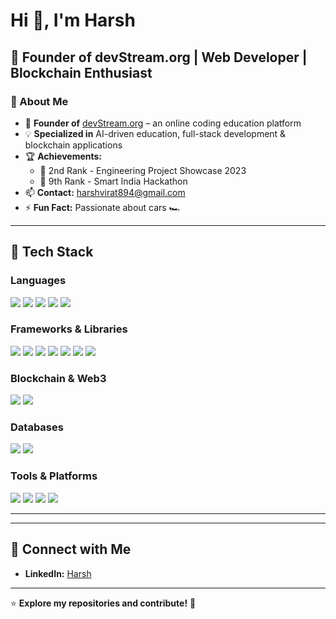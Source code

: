 # Hi 👋, I'm Harsh

## 🚀 Founder of devStream.org | Web Developer | Blockchain Enthusiast  

### 📌 About Me  
- 🔭 **Founder of** [devStream.org](https://devstream.org) – an online coding education platform  
- 💡 **Specialized in** AI-driven education, full-stack development & blockchain applications  
- 🏆 **Achievements:**  
  - 🥈 2nd Rank - Engineering Project Showcase 2023  
  - 🏅 9th Rank - Smart India Hackathon  
- 📫 **Contact:** harshvirat894@gmail.com  
- ⚡ **Fun Fact:** Passionate about cars 🏎️  

---

## 🚀 Tech Stack  

### **Languages**  
<p align="left">
  <img src="https://img.shields.io/badge/Java-%23ED8B00.svg?style=flat&logo=openjdk&logoColor=white" />
  <img src="https://img.shields.io/badge/Rust-%23000000.svg?style=flat&logo=rust&logoColor=white" />
  <img src="https://img.shields.io/badge/Python-3670A0?style=flat&logo=python&logoColor=ffdd54" />
  <img src="https://img.shields.io/badge/JavaScript-%23323330.svg?style=flat&logo=javascript&logoColor=%23F7DF1E" />
  <img src="https://img.shields.io/badge/SQL-%2300758F.svg?style=flat&logo=microsoft-sql-server&logoColor=white" />
</p>

### **Frameworks & Libraries**  
<p align="left">
  <img src="https://img.shields.io/badge/React-%2320232a.svg?style=flat&logo=react&logoColor=%2361DAFB" />
  <img src="https://img.shields.io/badge/Next.js-000000?style=flat&logo=nextdotjs&logoColor=white" />
  <img src="https://img.shields.io/badge/Svelte-%23ff3e00.svg?style=flat&logo=svelte&logoColor=white" />
  <img src="https://img.shields.io/badge/Node.js-6DA55F?style=flat&logo=node.js&logoColor=white" />
  <img src="https://img.shields.io/badge/Spring_Boot-%236DB33F.svg?style=flat&logo=spring-boot&logoColor=white" />
  <img src="https://img.shields.io/badge/Express.js-404D59?style=flat" />
  <img src="https://img.shields.io/badge/Actix-%23FFFFFF.svg?style=flat&logo=rust&logoColor=black" />
</p>

### **Blockchain & Web3**  
<p align="left">
  <img src="https://img.shields.io/badge/Solana-%23000000.svg?style=flat&logo=solana&logoColor=white" />
  <img src="https://img.shields.io/badge/Anchor-%23000000.svg?style=flat&logo=solana&logoColor=cyan" />
</p>

### **Databases**  
<p align="left">
  <img src="https://img.shields.io/badge/PostgreSQL-%23316192.svg?style=flat&logo=postgresql&logoColor=white" />
  <img src="https://img.shields.io/badge/MongoDB-%2347A248.svg?style=flat&logo=mongodb&logoColor=white" />
</p>

### **Tools & Platforms**  
<p align="left">
  <img src="https://img.shields.io/badge/Docker-%230db7ed.svg?style=flat&logo=docker&logoColor=white" />
  <img src="https://img.shields.io/badge/Linux-FCC624?style=flat&logo=linux&logoColor=black" />
  <img src="https://img.shields.io/badge/Git-%23F05033.svg?style=flat&logo=git&logoColor=white" />
  <img src="https://img.shields.io/badge/Power%20BI-F2C811?style=flat&logo=power%20bi&logoColor=black" />
</p>

---



---

## 🔗 Connect with Me  
- **LinkedIn:** [Harsh](www.linkedin.com/in/harsh-55a0b325b)  

---

⭐ **Explore my repositories and contribute!** 🚀  
